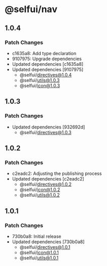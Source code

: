 # @selfui/nav

## 1.0.4

### Patch Changes

- c1635a8: Add type declaration
- 9107975: Upgrade dependencies
- Updated dependencies [c1635a8]
- Updated dependencies [9107975]
  - @selfui/directives@1.0.4
  - @selfui/utils@1.0.3
  - @selfui/icon@1.0.3

## 1.0.3

### Patch Changes

- Updated dependencies [932692d]
  - @selfui/directives@1.0.3

## 1.0.2

### Patch Changes

- c2eadc2: Adjusting the publishing process
- Updated dependencies [c2eadc2]
  - @selfui/directives@1.0.2
  - @selfui/icon@1.0.2
  - @selfui/utils@1.0.2

## 1.0.1

### Patch Changes

- 730b0a8: Initial release
- Updated dependencies [730b0a8]
  - @selfui/directives@1.0.1
  - @selfui/icon@1.0.1
  - @selfui/utils@1.0.1
